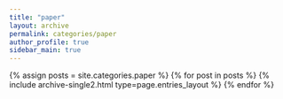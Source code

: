 ```yaml
---
title: "paper"
layout: archive
permalink: categories/paper
author_profile: true
sidebar_main: true
---
```



{% assign posts = site.categories.paper %}
{% for post in posts %} {% include archive-single2.html type=page.entries_layout %} {% endfor %}
